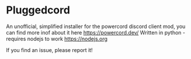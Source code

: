 # Pluggedcord
An unofficial, simplified installer for the powercord discord client mod, you can find more inof about it here https://powercord.dev/
Written in python - requires nodejs to work https://nodejs.org

If you find an issue, please report it!
